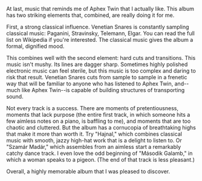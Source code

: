 At last, music that reminds me of Aphex Twin that I actually
like. This album has two striking elements that,
combined, are really doing it for me. 

First, a strong classical influence. Venetian Snares is constantly
sampling classical music: Paganini, Stravinsky, Telemann, Elgar.
You can read the full list on Wikipedia if you're interested.
The classical music gives the album a formal, dignified
mood. 

This combines well with the second element: hard cuts and transitions.
This music isn't mushy. Its lines are dagger sharp. Sometimes highly
polished electronic music can feel sterile, but this music
is too complex and daring to risk that result. Venetian Snares cuts from
sample to sample in a frenetic way that will be familiar to anyone who
has listened to Aphex Twin, and--much like Aphex Twin--is capable of
building structures of transporting sound.

Not every track is a success. There are moments of pretentiousness,
moments that lack purpose (the entire first track, in which someone hits a few aimless
notes on a piano, is baffling to me), and moments that are too chaotic and cluttered.
But the album has a cornucopia of breathtaking highs that make it more than worth it.
Try "Hajnal," which combines classical music with smooth, jazzy high-hat work
that is a delight to listen to. Or "Szamár Madár," which assembles from an aimless
start a remarkably catchy dance track. I even love the odd beginning of
"Második Galamb," in which a woman speaks to a pigeon. (The end of that track
is less pleasant.)

Overall, a highly memorable album that I was pleased to discover.
